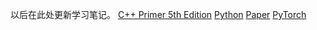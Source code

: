以后在此处更新学习笔记。
[C++ Primer 5th Edition](_posts/Cpp-Primer/Contents.md)
[Python](_posts/Python/Contents.md)
[Paper](_posts/Paper/Contents.md)
[PyTorch](_posts/PyTorch/Contents.md)
